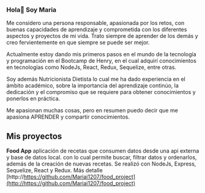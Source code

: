 ### Hola👋 Soy Maria


Me considero una persona responsable, apasionada por los retos, con buenas capacidades de aprendizaje y comprometida 
con los diferentes aspectos y proyectos de mi vida. Trato siempre de aprender de los demás y creo fervientemente en que siempre se puede ser mejor.

Actualmente estoy dando mis primeros pasos en el mundo de la tecnología y programación en el Bootcamp de Henry, en el cual adquirí conocimientos en tecnologías como NodeJs, React, Redux, Sequelize, entre otras. 

Soy además Nutricionista Dietista lo cual me ha dado experiencia en el ámbito académico, sobre la importancia del aprendizaje continúo, la dedicación y el compromiso que se requiere para obtener conocimientos y ponerlos en práctica.

Me apasionan muchas cosas, pero en resumen puedo decir que me apasiona APRENDER y compartir conocimientos.

## Mis proyectos
**Food App**
 aplicación de recetas que consumen datos desde una api externa y base de datos local. con lo cual permite buscar, filtrar datos y ordenarlos, además de la creación de nuevas recetas.
 Se realizó con NodeJs, Express, Sequelize, React y Redux.
 Más detalle 
 [http://https://github.com/Mariai1207/food_project](http://https://github.com/Mariai1207/food_project)
 



<!--
**Mariai1207/Mariai1207** is a ✨ _special_ ✨ repository because its `README.md` (this file) appears on your GitHub profile.

Here are some ideas to get you started:

- 🔭 I’m currently working on ...
- 🌱 I’m currently learning ...
- 👯 I’m looking to collaborate on ...
- 🤔 I’m looking for help with ...
- 💬 Ask me about ...
- 📫 How to reach me: ...
- 😄 Pronouns: ...
- ⚡ Fun fact: ...
-->
